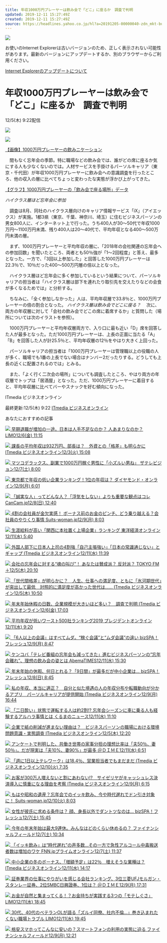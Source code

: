 ```yaml
---
title: 年収1000万円プレーヤーは飲み会で「どこ」に座るか　調査で判明
updated: 2019-12-11 15:27:49Z
created: 2019-12-11 15:27:49Z
source: https://headlines.yahoo.co.jp/hl?a=20191205-00000040-zdn_mkt-bus_all
---
```


![](https://s.yimg.jp/images/clear.gif)

お使いのInternet Explorerは古いバージョンのため、正しく表示されない可能性があります。最新のバージョンにアップデートするか、別のブラウザーからご利用ください。

 [Internet Explorerのアップデートについて](https://about.yahoo.co.jp/info/msiesp/)

# 年収1000万円プレーヤーは飲み会で「どこ」に座るか　調査で判明

12/5(木) 9:22配信

[![](https://s.yimg.jp/images/news/cobranding/zdn_mkt.png)](https://rdsig.yahoo.co.jp/media/news/cobrand/zdn_mkt/RV=1/RE=1577287593/RH=cmRzaWcueWFob28uY28uanA-/RB=/RU=aHR0cHM6Ly93d3cuaXRtZWRpYS5jby5qcC9idXNpbmVzcy8-/RS=%5EADAQdT3CDVVgsVH9.TK2UM.TMW6Ar8-;_ylt=A7dPiqGoCvFdZlcA4bsEl.Z7)

 [ ![](https://amd.c.yimg.jp/im_siggppHM5ibz.MCzXVfDUWEaMQ---x400-y266-q90-exp3h-pril/amd/20191205-00000040-zdn_mkt-000-1-view.jpg)](https://headlines.yahoo.co.jp/hl?a=20191205-00000040-zdn_mkt-bus_all.view-000)

 [【画像】1000万円プレーヤーの飲みニケーション](https://headlines.yahoo.co.jp/hl?a=20191205-00000040-zdn_mkt-bus_all.view-000)

　間もなく忘年会の季節。特に職場などの飲み会では、誰がどの席に座るか気にする人も少なくないのでは。人材サービスを手掛けるパーソルキャリア（東京・千代田）が年収1000万円プレーヤーに飲み会への意識調査を行ったところ、他の収入の層に比べてちょっと変わったな実態が浮かび上がってきた。

[【グラフ】1000万円プレーヤーの「飲み会で座る場所」データ](https://rdsig.yahoo.co.jp/media/news/rd_tool/zdn_mkt/articles/bus_all/RV=1/RE=1577287593/RH=cmRzaWcueWFob28uY28uanA-/RB=/RU=aHR0cHM6Ly9pbWFnZS5pdG1lZGlhLmNvLmpwL2wvaW0vYnVzaW5lc3MvYXJ0aWNsZXMvMTkxMi8wNC9sX3JoXzgwMHQwNC5qcGcjdXRtX3NvdXJjZT15YWhvb192MyZ1dG1fbWVkaXVtPWZlZWQmdXRtX2NhbXBhaWduPTIwMTkxMjA1LTA0MCZ1dG1fdGVybT16ZG5fbWt0LWJ1c19hbGwmdXRtX2NvbnRlbnQ9aW1n/RS=%5EADA7oI5W43nOjB5eAtpO08kguVKJks-;_ylt=A7dPiqGoCvFdZlcA57sEl.Z7;_ylu=X3oDMWVvNW9xanZoBHBvcwMxBHJsX3RpdGxlA.OAkOOCsOODqeODleOAkTEwMDDkuIflhobjg5fjg6zjg7zjg6Tjg7zjga7jgIzpo7Ljgb_kvJrjgafluqfjgovloLTmiYDjgI3jg4fjg7zjgr8EcmxfdXJsA2h0dHBzOi8vaW1hZ2UuaXRtZWRpYS5jby5qcC9sL2ltL2J1c2luZXNzL2FydGljbGVzLzE5MTIvMDQvbF9yaF84MDB0MDQuanBnI3V0bV9zb3VyY2U9eWFob29fdjMmdXRtX21lZGl1bT1mZWVkJnV0bV9jYW1wYWlnbj0yMDE5MTIwNS0wNDAmdXRtX3Rlcm09emRuX21rdC1idXNfYWxsJnV0bV9jb250ZW50PWltZwRzZWMDcmVsYXRlZARzbGsDcGhvdG8EdGl0bGUD5bm05Y.OMTAwMOS4h.WGhuODl.ODrOODvOODpOODvOOBr.mjsuOBv.S8muOBp.OAjOOBqeOBk.OAjeOBq.W6p.OCi.OBi.OAgOiqv.afu.OBp.WIpOaYjgR1cmwDaHR0cHM6Ly9oZWFkbGluZXMueWFob28uY28uanAvaGw_YT0yMDE5MTIwNS0wMDAwMDA0MC16ZG5fbWt0LWJ1c19hbGw-)

*ハイクラス層ほど忘年会に参加*

　調査は8月、同社のハイクラス層向けのキャリア情報サービス「iX」（アイエックス）が実施。1都3県（東京、千葉、神奈川、埼玉）に住むビジネスパーソンの男女800人に、インターネット上で行った。うち400人が30～50代で年収1000万円～1100万円未満、残り400人は20～40代で、平均年収となる400～500万円未満の層。

　まず、1000万円プレーヤーと平均年収の層に、「2018年の会社関連の忘年会への参加回数」を聞いたところ、両者とも50％強が「1～2回程度」と答え、最多となった。一方で、「3回以上参加した」と回答した1000万円プレーヤーは22.3％で、10％だった400～500万円層の倍以上となった。

　ハイクラス層ほど忘年会に多く参加しているという結果について、パーソルキャリアの担当者は「ハイクラス層は部下を連れたり取引先を交えたりなどの会食が多くなるためでは」と分析する。

　ちなみに、「全く参加しなかった」人は、平均年収層で33.8％と、1000万円プレーヤーの倍の割合となった。
*ハイクラス層は飲み会でどこに座る？*
　次に、両方の年収層に対して「会社の飲み会でどこの席に着席するか」と質問した（場所については次のイラストを参照）。

　1000万円プレーヤーと平均年収層両方で、入り口に最も近い「D」席を回答した人が最多となった。ただ1000万円プレーヤーは、上長の正面に当たる「A」「B」を回答した人が計25.5％と、平均年収層の12％をやはり大きく上回った。

　パーソルキャリアの担当者は「1000万円プレーヤーは管理職以上の役職の人が多く、職場でも1番の上長でない場合はナンバー2だったりする。どうしても上長の近くに配置されるのでは」とみる。

　また、「よく行く二次会の場所」についても調査したところ、やはり両方の年収層でトップは「居酒屋」となった。ただ、1000万円プレーヤーに着目すると、平均年収層に比べてバーやスナックを好む傾向になった。

ITmedia ビジネスオンライン

 最終更新:12/5(木) 9:22
 [ITmedia ビジネスオンライン](https://news.yahoo.co.jp/media/zdn_mkt)

あなたにおすすめの記事

 [  ![](https://giwiz-content.c.yimg.jp/im_sigg8N6u8RNXtBv3FyQvHtB8EQ---priy-x292-y195-yc0-xc72-hc192-wc192-n1/r/iwiz-amd/20191206-00014754-toushin-000-3-view.jpg)          早期退職が増加の一途。日本は人手不足なのか？ 人あまりなのか？      LIMO12/6(金) 11:15](https://headlines.yahoo.co.jp/hl?a=20191206-00014754-toushin-bus_all)

 [  ![](https://giwiz-content.c.yimg.jp/im_siggIkIew0eY9vKFhc23zm14eg---priy-x593-y396-yc48-xc0-hc331-wc590-n1/r/iwiz-amd/20191203-00000075-zdn_mkt-000-1-view.jpg)          課長の平均年収は932万円、部長は？　外資との「格差」も明らかに      ITmedia ビジネスオンライン12/3(火) 15:08](https://headlines.yahoo.co.jp/hl?a=20191203-00000075-zdn_mkt-bus_all)

 [  ![](https://giwiz-content.c.yimg.jp/im_sigg7ZJ8aBm_ABHV0zGd9.yFhQ---priy-x447-y253-yc26-xc251-hc192-wc192-n1/r/iwiz-amd/20191207-00214927-the_tv-000-1-view.jpg)          マツコデラックス、副業で1000万円稼ぐ男性に「小ズルい男ね」      ザテレビジョン12/7(土) 8:00](https://headlines.yahoo.co.jp/article?a=20191207-00214927-the_tv-ent)

 [  ![](https://giwiz-content.c.yimg.jp/im_siggibLIyyWN.cWXwgN4wydAtQ---priy-x633-y195-yc0-xc335-hc192-wc192-n1/r/iwiz-amd/20191209-00222683-diamond-000-1-view.jpg)          東京都で年収の低い企業ランキング！1位の年収は？      ダイヤモンド・オンライン12/9(月) 6:01](https://headlines.yahoo.co.jp/article?a=20191209-00222683-diamond-soci)

 [  ![](https://giwiz-content.c.yimg.jp/im_siggdN3iL8Y7bdc_nmTBJi9n.A---priy-x266-y200-yc0-xc44-hc192-wc192-n1/r/iwiz-amd/20191208-00010003-cancam-000-1-view.jpg)          「誠実な人」ってどんな人？「浮気をしない」よりも重要な観点はコレ      CanCam.jp12/8(日) 12:40](https://headlines.yahoo.co.jp/hl?a=20191208-00010003-cancam-life)

 [  ![](https://giwiz-content.c.yimg.jp/im_sigg6CgLPuVeauMvFHGsPMoZ9g---priy-x291-y195-yc0-xc62-hc192-wc192-n1/r/iwiz-amd/20191209-00010000-suitsw-000-1-view.jpg)          4割の会社員が金欠実感！ ボーナス前のお金のピンチ、どう乗り越える？会社員のやりくり事情      Suits-woman.jp12/9(月) 8:03](https://headlines.yahoo.co.jp/article?a=20191209-00010000-suitsw-life)

 [  ![](https://giwiz-content.c.yimg.jp/im_siggb5naqBaVWInnsVqqISP8Pg---priy-x453-y306-yc30-xc0-hc253-wc450-n1/r/iwiz-amd/20191211-00317500-toyo-000-1-view.jpg)          生涯給料が高い「関西に本社置く上場企業」ランキング      東洋経済オンライン12/11(水) 5:40](https://headlines.yahoo.co.jp/article?a=20191211-00317500-toyo-bus_all)

 [  ![](https://giwiz-content.c.yimg.jp/im_siggaKncNe2rFf5niRq0aMl86Q---priy-x308-y206-yc0-xc57-hc192-wc192-n1/r/iwiz-amd/20191211-00000032-zdn_mkt-000-1-view.jpg)          外国人部下に日本人上司の4割強「自己主張強い」「日本の常識通じない」とギャップ      ITmedia ビジネスオンライン12/11(水) 11:39](https://headlines.yahoo.co.jp/hl?a=20191211-00000032-zdn_mkt-bus_all)

 [  ![](https://giwiz-content.c.yimg.jp/im_siggOnOJ5A9EbPvKI6ta._59mQ---priy-x296-y214-yc0-xc49-hc192-wc192-n1/r/iwiz-amd/20191205-00010002-tokyofm-000-2-view.jpg)          会社の忘年会に対する“魂の叫び”！ あなたは賛成派？ 反対派？      TOKYO FM＋12/5(木) 20:10](https://headlines.yahoo.co.jp/hl?a=20191205-00010002-tokyofm-life)

 [  ![](https://giwiz-content.c.yimg.jp/im_siggzsUE9szHLwjDkvuXbgSaAw---priy-x308-y206-yc11-xc63-hc192-wc192-n1/r/iwiz-amd/20191205-00000043-zdn_mkt-000-1-view.jpg)          「世代間格差」が明らかに？　人生、仕事への満足度、ともに「氷河期世代」が突出して最低　対照的に満足度が高かった世代は……      ITmedia ビジネスオンライン12/5(木) 10:50](https://headlines.yahoo.co.jp/hl?a=20191205-00000043-zdn_mkt-bus_all)

 [  ![](https://giwiz-content.c.yimg.jp/im_siggJ5woPB12b5on6Vpz_kzP5g---priy-x291-y195-yc0-xc48-hc192-wc192-n1/r/iwiz-amd/20191206-00000082-zdn_mkt-000-1-view.jpg)          年末年始休暇の日数、企業規模が大きいほど多い？　調査で判明      ITmedia ビジネスオンライン12/6(金) 17:03](https://headlines.yahoo.co.jp/hl?a=20191206-00000082-zdn_mkt-bus_all)

 [  ![](https://giwiz-content.c.yimg.jp/im_siggocO0LLdI3BWLJVbnLMhFqA---prix-x915-y1068-yc320-xc0-hc513-wc912-n1/r/iwiz-amd/20191211-00010000-president-000-1-view.jpg)          平均年収が低いワースト500社ランキング2019      プレジデントオンライン12/11(水) 9:20](https://headlines.yahoo.co.jp/article?a=20191211-00010000-president-bus_all)

 [  ![](https://giwiz-content.c.yimg.jp/im_sigg2qCETmzkddbYRyliRxea7g---priy-x291-y195-yc0-xc72-hc192-wc192-n1/r/iwiz-amd/20191209-00238336-bizspa-000-1-view.jpg)          「6人以上の会議」はすべてムダ。“稼ぐ会議”と“ムダ会議”の違い      bizSPA！フレッシュ12/9(月) 8:47](https://headlines.yahoo.co.jp/article?a=20191209-00238336-bizspa-bus_all)

 [  ![](https://giwiz-content.c.yimg.jp/im_sigg0pSEfKoZ3eU7SjuJ7z.VdQ---priy-x391-y220-yc0-xc87-hc192-wc192-n1/r/iwiz-amd/20191211-00010016-abema-000-1-view.jpg)          ケンコバ「テレビ番組の忘年会も減ってきた」進むビジネスパーソンの“忘年会離れ”、理想の飲み会の姿とは      AbemaTIMES12/11(水) 15:30](https://headlines.yahoo.co.jp/hl?a=20191211-00010016-abema-soci)

 [  ![](https://giwiz-content.c.yimg.jp/im_siggT1tkNGX.QRu7WXC4l6Rcpw---priy-x292-y195-yc0-xc67-hc192-wc192-n1/r/iwiz-amd/20191208-00243937-bizspa-000-1-view.jpg)          年末年始の休暇、何日とれる？「9日間」が最多だが中小企業は…      bizSPA！フレッシュ12/8(日) 8:45](https://headlines.yahoo.co.jp/article?a=20191208-00243937-bizspa-bus_all)

 [  ![](https://giwiz-content.c.yimg.jp/im_sigg3ZASZvy75LFBgcN4dsEthg---priy-x593-y211-yc0-xc190-hc192-wc192-n1/r/iwiz-amd/20191209-00000061-zdn_mkt-000-1-view.jpg)          私の年収、本当に適正？　自分と似た境遇の人の年収分布や転職動向が分かるアプリ　パーソルキャリアが提供開始      ITmedia ビジネスオンライン12/9(月) 16:44](https://headlines.yahoo.co.jp/hl?a=20191209-00000061-zdn_mkt-bus_all)

 [  ![](https://giwiz-content.c.yimg.jp/im_siggYv1Hzl0ZJ8yW.ZLbq7YCJw---priy-x903-y603-yc36-xc0-hc505-wc900-n1/r/iwiz-amd/20191211-00205972-kurumans-000-6-view.jpg)          「二日酔い」状態で運転する人は約2割!? 忘年会シーズンに車に乗る人も経験するアルハラ事情とは      くるまのニュース12/11(水) 11:10](https://headlines.yahoo.co.jp/hl?a=20191211-00205972-kurumans-bus_all)

 [  ![](https://giwiz-content.c.yimg.jp/im_siggDX_777EZtLcBVpYEcV4PfQ---priy-x277-y195-yc0-xc41-hc192-wc192-n1/r/iwiz-amd/20191205-00000054-zdn_mkt-000-1-view.jpg)          企業で紙の削減が進まない理由は？　ビジネスパーソンの職場における環境問題意識・実態調査      ITmedia ビジネスオンライン12/5(木) 12:20](https://headlines.yahoo.co.jp/hl?a=20191205-00000054-zdn_mkt-bus_all)

 [  ![](https://giwiz-content.c.yimg.jp/im_siggkGhcgPI3Ssm05P4I1lyT7Q---priy-x291-y195-yc0-xc48-hc192-wc192-n1/r/iwiz-amd/20191211-00010000-dime-000-1-view.jpg)          アンケートで判明した、共働き世帯の家事分担の理想比率は「夫50％、妻50％」。だが現実は「夫10%、妻90%」が最多      ＠ＤＩＭＥ12/11(水) 6:51](https://headlines.yahoo.co.jp/article?a=20191211-00010000-dime-soci)

 [  ![](https://giwiz-content.c.yimg.jp/im_siggf8BMp7Z.OqlnKop__qUV1Q---priy-x291-y195-yc0-xc62-hc192-wc192-n1/r/iwiz-amd/20191210-00000026-zdn_mkt-000-1-view.jpg)          「週に1日以上テレワーク」は18.4％、営業担当者でもまだまだ      ITmedia ビジネスオンライン12/10(火) 7:35](https://headlines.yahoo.co.jp/hl?a=20191210-00000026-zdn_mkt-bus_all)

 [  ![](https://giwiz-content.c.yimg.jp/im_siggNc1jNuuVSZXzkgH_gNAPVg---priy-x313-y195-yc0-xc52-hc192-wc192-n1/r/iwiz-amd/20191209-00000013-zdn_mkt-000-2-view.jpg)          お客が300万人増えないと割にあわない!?　サイゼリヤがキャッシュレス決済導入に慎重になる理由を考察      ITmedia ビジネスオンライン12/9(月) 6:15](https://headlines.yahoo.co.jp/hl?a=20191209-00000013-zdn_mkt-bus_all)

 [  ![](https://giwiz-content.c.yimg.jp/im_siggJ8fZaElzZX3vOspuVjx3lQ---priy-x303-y203-yc0-xc0-hc168-wc300-n1/r/iwiz-amd/20191210-00010000-suitsw-000-1-view.jpg)          もはや昭和の遺産？忘年会でのイッキ飲み、今や時代遅れでドン引き対象に！      Suits-woman.jp12/10(火) 8:03](https://headlines.yahoo.co.jp/article?a=20191210-00010000-suitsw-life)

 [  ![](https://giwiz-content.c.yimg.jp/im_siggcKtpGhOHZrxDregUark3Zg---priy-x317-y212-yc2-xc69-hc192-wc192-n1/r/iwiz-amd/20191207-00242488-bizspa-000-3-view.jpg)          女性が彼氏に求める条件は？ 顔、身長以外でダントツなのは…      bizSPA！フレッシュ12/7(土) 15:45](https://headlines.yahoo.co.jp/article?a=20191207-00242488-bizspa-life)

 [  ![](https://giwiz-content.c.yimg.jp/im_siggYXXU3FuXtJjvJCb0V262cw---priy-x291-y195-yc0-xc38-hc192-wc192-n1/r/iwiz-amd/20191207-00010000-ffield-000-1-view.jpg)          今年の年末年始は最大9連休。みんなはどのくらい休めるの？      ファイナンシャルフィールド12/7(土) 10:34](https://headlines.yahoo.co.jp/hl?a=20191207-00010000-ffield-bus_all)

 [  ![](https://giwiz-content.c.yimg.jp/im_sigggLL5lDKXKGwz0q75PO7VyQ---priy-x309-y207-yc5-xc50-hc192-wc192-n1/r/iwiz-amd/20191207-00010002-fnnprimev-000-4-view.jpg)          「イッキ飲み」は“時代遅れ”の声多数…その一方で急性アルコール中毒搬送者数は増加のワケ      FNN.jpプライムオンライン12/7(土) 11:37](https://headlines.yahoo.co.jp/hl?a=20191207-00010002-fnnprimev-soci)

 [  ![](https://giwiz-content.c.yimg.jp/im_siggQoIh_6i_i8iHr.SI8Z3.dQ---priy-x365-y195-yc0-xc136-hc192-wc192-n1/r/iwiz-amd/20191211-00000048-zdn_mkt-000-1-view.jpg)          中小企業の冬のボーナス、「増額予定」は22％　増えそうな業種は？      ITmedia ビジネスオンライン12/11(水) 14:17](https://headlines.yahoo.co.jp/hl?a=20191211-00000048-zdn_mkt-bus_all)

 [  ![](https://giwiz-content.c.yimg.jp/im_siggr0d.PKLwqRJn79B4AZHw7w---priy-x915-y537-yc0-xc0-hc513-wc912-n1/r/iwiz-amd/20191209-00010004-dime-000-1-view.jpg)          証券業界の仕事にやりがいを感じる会社ランキング、3位三菱UFJモルガン・スタンレー証券、2位SMBC日興證券、1位は？      ＠ＤＩＭＥ12/9(月) 17:31](https://headlines.yahoo.co.jp/article?a=20191209-00010004-dime-soci)

 [  ![](https://giwiz-content.c.yimg.jp/im_siggB3p2XmyBirEU.Cn3HV3m1w---priy-x322-y216-yc3-xc77-hc192-wc192-n1/r/iwiz-amd/20191211-00014790-toushin-000-1-view.jpg)          お金が自然と集まってくる！？お金持ちが実践する3つの「モテしぐさ」      LIMO12/11(水) 18:45](https://headlines.yahoo.co.jp/hl?a=20191211-00014790-toushin-life)

 [  ![](https://giwiz-content.c.yimg.jp/im_siggyGwmbAJvDI6cI4VmB8bVGA---priy-x291-y195-yc0-xc90-hc192-wc192-n1/r/iwiz-amd/20191211-00014816-toushin-000-1-view.jpg)          30代、40代のベテランOLが語る「ズルイ同僚、社内不倫…」巻き込まれたくない職場トラブル      LIMO12/11(水) 19:45](https://headlines.yahoo.co.jp/hl?a=20191211-00014816-toushin-life)

 [  ![](https://giwiz-content.c.yimg.jp/im_siggBPJureKJ2H6B6chxqQ.Zyw---priy-x386-y220-yc8-xc57-hc192-wc192-n1/r/iwiz-amd/20191209-00010002-ffield-000-1-view.jpg)          格安スマホってこんなに安いの？スマートフォンの利用の実態に迫る      ファイナンシャルフィールド12/9(月) 12:21](https://headlines.yahoo.co.jp/hl?a=20191209-00010002-ffield-bus_all)